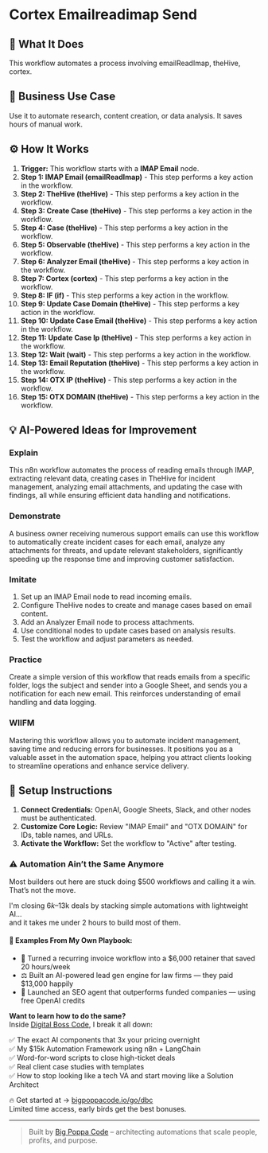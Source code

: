 # Cortex Emailreadimap Send

## 🚀 What It Does
This workflow automates a process involving emailReadImap, theHive, cortex.

## 💼 Business Use Case
Use it to automate research, content creation, or data analysis. It saves hours of manual work.

## ⚙️ How It Works
1.  **Trigger:** This workflow starts with a **IMAP Email** node.
2. **Step 1: IMAP Email (emailReadImap)** - This step performs a key action in the workflow.
3. **Step 2: TheHive (theHive)** - This step performs a key action in the workflow.
4. **Step 3: Create Case (theHive)** - This step performs a key action in the workflow.
5. **Step 4: Case (theHive)** - This step performs a key action in the workflow.
6. **Step 5: Observable (theHive)** - This step performs a key action in the workflow.
7. **Step 6: Analyzer Email (theHive)** - This step performs a key action in the workflow.
8. **Step 7: Cortex (cortex)** - This step performs a key action in the workflow.
9. **Step 8: IF (if)** - This step performs a key action in the workflow.
10. **Step 9: Update Case Domain (theHive)** - This step performs a key action in the workflow.
11. **Step 10: Update Case Email (theHive)** - This step performs a key action in the workflow.
12. **Step 11: Update Case Ip (theHive)** - This step performs a key action in the workflow.
13. **Step 12: Wait (wait)** - This step performs a key action in the workflow.
14. **Step 13: Email Reputation (theHive)** - This step performs a key action in the workflow.
15. **Step 14: OTX IP (theHive)** - This step performs a key action in the workflow.
16. **Step 15: OTX DOMAIN (theHive)** - This step performs a key action in the workflow.

## 💡 AI-Powered Ideas for Improvement
### Explain
This n8n workflow automates the process of reading emails through IMAP, extracting relevant data, creating cases in TheHive for incident management, analyzing email attachments, and updating the case with findings, all while ensuring efficient data handling and notifications.

### Demonstrate
A business owner receiving numerous support emails can use this workflow to automatically create incident cases for each email, analyze any attachments for threats, and update relevant stakeholders, significantly speeding up the response time and improving customer satisfaction.

### Imitate
1. Set up an IMAP Email node to read incoming emails.
2. Configure TheHive nodes to create and manage cases based on email content.
3. Add an Analyzer Email node to process attachments.
4. Use conditional nodes to update cases based on analysis results.
5. Test the workflow and adjust parameters as needed.

### Practice
Create a simple version of this workflow that reads emails from a specific folder, logs the subject and sender into a Google Sheet, and sends you a notification for each new email. This reinforces understanding of email handling and data logging.

### WIIFM
Mastering this workflow allows you to automate incident management, saving time and reducing errors for businesses. It positions you as a valuable asset in the automation space, helping you attract clients looking to streamline operations and enhance service delivery.

## 🔧 Setup Instructions
1. **Connect Credentials:** OpenAI, Google Sheets, Slack, and other nodes must be authenticated.
2. **Customize Core Logic:** Review "IMAP Email" and "OTX DOMAIN" for IDs, table names, and URLs.
3. **Activate the Workflow:** Set the workflow to "Active" after testing.

### ⚠️ Automation Ain’t the Same Anymore

Most builders out here are stuck doing $500 workflows and calling it a win.  
That’s not the move.  

I'm closing $6k–$13k deals by stacking simple automations with lightweight AI...  
and it takes me under 2 hours to build most of them.

#### 🧠 Examples From My Own Playbook:
- 🔁 Turned a recurring invoice workflow into a $6,000 retainer that saved 20 hours/week  
- ⚖️ Built an AI-powered lead gen engine for law firms — they paid $13,000 happily  
- 🚀 Launched an SEO agent that outperforms funded companies — using free OpenAI credits  

**Want to learn how to do the same?**  
Inside [Digital Boss Code](https://bigpoppacode.io/go/dbc), I break it all down:

✅ The exact AI components that 3x your pricing overnight  
✅ My $15k Automation Framework using n8n + LangChain  
✅ Word-for-word scripts to close high-ticket deals  
✅ Real client case studies with templates  
✅ How to stop looking like a tech VA and start moving like a Solution Architect  

🔥 Get started at → [bigpoppacode.io/go/dbc](https://bigpoppacode.io/go/dbc)  
Limited time access, early birds get the best bonuses.

---
> Built by [Big Poppa Code](https://bigpoppacode.io) – architecting automations that scale people, profits, and purpose.
